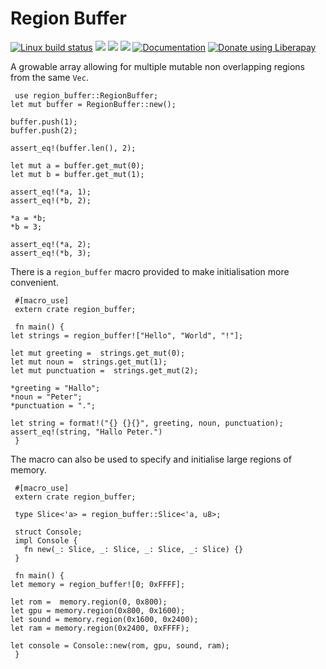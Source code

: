 # Region Buffer
[![Linux build status](https://img.shields.io/travis/Aaronepower/region_buffer.svg?branch=master)](https://travis-ci.org/Aaronepower/region_buffer)
[![](https://img.shields.io/crates/d/region_buffer.svg)](https://crates.io/crates/region_buffer)
[![](https://img.shields.io/github/issues-raw/Aaronepower/region_buffer.svg)](https://github.com/Aaronepower/region_buffer/issues)
[![](https://tokei.rs/b1/github/Aaronepower/region_buffer?category=code)](https://github.com/Aaronepower/region_buffer)
[![Documentation](https://docs.rs/region_buffer/badge.svg)](https://docs.rs/region_buffer/)
[![Donate using Liberapay](https://liberapay.com/assets/widgets/donate.svg)](https://liberapay.com/Aaronepower/donate)

A growable array allowing for multiple mutable non overlapping regions from
the same `Vec`.

```
 use region_buffer::RegionBuffer;
let mut buffer = RegionBuffer::new();

buffer.push(1);
buffer.push(2);

assert_eq!(buffer.len(), 2);

let mut a = buffer.get_mut(0);
let mut b = buffer.get_mut(1);

assert_eq!(*a, 1);
assert_eq!(*b, 2);

*a = *b;
*b = 3;

assert_eq!(*a, 2);
assert_eq!(*b, 3);
```
There is a `region_buffer` macro provided to make initialisation more
convenient.
```
 #[macro_use]
 extern crate region_buffer;

 fn main() {
let strings = region_buffer!["Hello", "World", "!"];

let mut greeting =  strings.get_mut(0);
let mut noun =  strings.get_mut(1);
let mut punctuation =  strings.get_mut(2);

*greeting = "Hallo";
*noun = "Peter";
*punctuation = ".";

let string = format!("{} {}{}", greeting, noun, punctuation);
assert_eq!(string, "Hallo Peter.")
 }
```
The macro can also be used to specify and initialise large regions of
memory.
```
 #[macro_use]
 extern crate region_buffer;

 type Slice<'a> = region_buffer::Slice<'a, u8>;

 struct Console;
 impl Console {
   fn new(_: Slice, _: Slice, _: Slice, _: Slice) {}
 }

 fn main() {
let memory = region_buffer![0; 0xFFFF];

let rom =  memory.region(0, 0x800);
let gpu = memory.region(0x800, 0x1600);
let sound = memory.region(0x1600, 0x2400);
let ram = memory.region(0x2400, 0xFFFF);

let console = Console::new(rom, gpu, sound, ram);
 }
```
